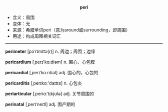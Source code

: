 
**<center>peri</center>**

- <span class="definition">含义：周围</span>
- <span class="definition">变体：无</span>
- <span class="definition">来源：希腊单词peri（意为around或surrounding，即周围）</span>
- <span class="definition">用途：构成周围相关词汇</span>

---

<span class="vocabulary">**perimeter**</span> [pəˈrɪmɪtə(r)] n. 周边；周围；边缘

<span class="vocabulary">**pericardium**</span> [ˌperɪ'kɑːdiəm] n. 围心，心包膜

<span class="vocabulary">**pericardial**</span> [ˌperɪˈkɑːrdiəl] adj. 围心的，心包的

<span class="vocabulary">**pericarditis**</span> [ˌperɪkɑː'daɪtɪs] n. 心包炎

<span class="vocabulary">**periarticular**</span> [ˌperiɑːˈtɪkjʊlə] adj. 关节周围的

<span class="vocabulary">**perinatal**</span> [ˌperɪˈneɪtl] adj. 围产期的
